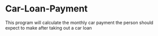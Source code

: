 # Car-Loan-Payment
This program will calculate the monthly car payment the person should expect to make after taking out a car loan
